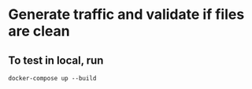 # Generate traffic and validate if files are clean

## To test in local, run

`docker-compose up --build`


